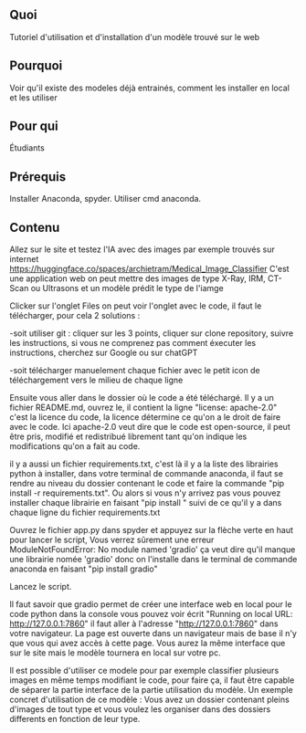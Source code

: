 ## Quoi
Tutoriel d'utilisation et d'installation d'un modèle trouvé sur le web

## Pourquoi
Voir qu'il existe des modeles déjà entrainés, comment les installer en local et les utiliser

## Pour qui
Étudiants

## Prérequis
Installer Anaconda, spyder. Utiliser cmd anaconda.  

## Contenu
Allez sur le site et testez l'IA avec des images par exemple trouvés sur internet
https://huggingface.co/spaces/archietram/Medical_Image_Classifier
C'est une application web on peut mettre des images de type X-Ray, IRM, CT-Scan ou Ultrasons et un modèle prédit le type de l'iamge

Clicker sur l'onglet Files on peut voir l'onglet avec le code, il faut le télécharger, pour cela 
2 solutions : 

-soit utiliser git :  cliquer sur les 3 points, cliquer sur clone repository, suivre les instructions, si vous ne comprenez pas comment éxecuter les instructions, cherchez sur Google ou sur chatGPT

-soit télécharger manuelement chaque fichier avec le petit icon de téléchargement vers le milieu de chaque ligne

Ensuite vous aller dans le dossier où le code a été téléchargé.
Il y a un fichier README.md, ouvrez le, il contient la ligne "license: apache-2.0" c'est la licence du code, la licence détermine ce qu'on a le droit de faire avec le code. Ici apache-2.0 veut dire que le code est open-source, il peut être pris, modifié et redistribué librement tant qu'on indique les modifications qu'on a fait au code.
 
il y a aussi un fichier requirements.txt, c'est là il y a la liste des librairies python à installer, dans votre terminal de commande anaconda, il faut se rendre au niveau du dossier contenant le code et faire la commande "pip install -r requirements.txt".
Ou alors si vous n'y arrivez pas vous pouvez installer chaque librairie en faisant "pip install " suivi de ce qu'il y a dans chaque ligne du fichier requirements.txt 

Ouvrez le fichier app.py dans spyder et appuyez sur la flèche verte en haut pour lancer le script, 
Vous verrez sûrement une erreur ModuleNotFoundError: No module named 'gradio'
ça veut dire qu'il manque une librairie nomée 'gradio' donc on l'installe dans le terminal de commande anaconda en faisant "pip install gradio"

Lancez le script.

Il faut savoir que gradio permet de créer une interface web en local pour le code python
dans la console vous pouvez voir écrit "Running on local URL:  http://127.0.0.1:7860"
il faut aller à l'adresse "http://127.0.0.1:7860" dans votre navigateur. La page est ouverte dans un navigateur mais de base il n'y que vous qui avez accès à cette page.
Vous aurez la même interface que sur le site mais le modèle tournera en local sur votre pc.

Il est possible d'utiliser ce modele pour par exemple classifier plusieurs images en même temps modifiant le code, pour faire ça, il faut être capable de séparer la partie interface de la partie utilisation du modèle. Un exemple concret d'utilisation de ce modèle : Vous avez un dossier contenant pleins d'images de tout type et vous voulez les organiser dans des dossiers differents en fonction de leur type.
